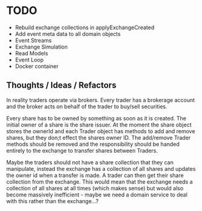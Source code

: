 # TODO

- Rebuild exchange collections in applyExchangeCreated
- Add event meta data to all domain objects
- Event Streams
- Exchange Simulation
- Read Models
- Event Loop
- Docker container


## Thoughts / Ideas / Refactors

In reality traders operate via brokers. Every trader has a brokerage account and the broker acts on behalf of the trader to buy/sell securities.


Every share has to be owned by something as soon as it is created. The initial owner of a share is the share issuer.
At the moment the share object stores the ownerId and each Trader object has methods to add and remove shares, but they don;t effect the shares owner ID.
The add/remove Trader methods should be removed and the responsibility should be handed entirely to the exchange to transfer shares between Traders.

Maybe the traders should not have a share collection that they can manipulate, instead the exchange has a collection of all shares and updates the owner id when a transfer is made.
A trader can then get their share collection from the exchange.
This would mean that the exchange needs a collection of all shares at all times (which makes sense) but would also become massively inefficient - maybe we need a domain service to deal with this rather than the exchange...?

